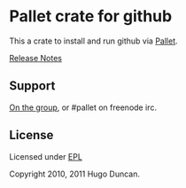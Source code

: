# Pallet crate for github

This a crate to install and run github via [Pallet](http://pallet.github.com/pallet).

[Release Notes](https://github.com/pallet/github-crate/blob/master/ReleaseNotes.md)

## Support

[On the group](http://groups.google.com/group/pallet-clj), or #pallet on freenode irc.

## License

Licensed under [EPL](http://www.eclipse.org/legal/epl-v10.html)

Copyright 2010, 2011 Hugo Duncan.
